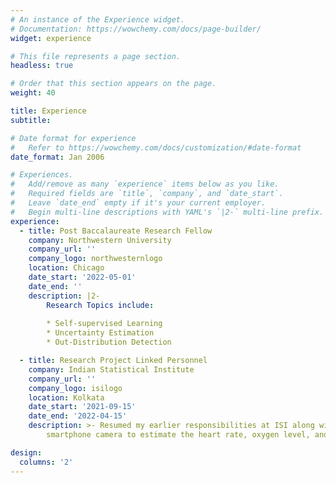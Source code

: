 ```yaml
---
# An instance of the Experience widget.
# Documentation: https://wowchemy.com/docs/page-builder/
widget: experience

# This file represents a page section.
headless: true

# Order that this section appears on the page.
weight: 40

title: Experience
subtitle:

# Date format for experience
#   Refer to https://wowchemy.com/docs/customization/#date-format
date_format: Jan 2006

# Experiences.
#   Add/remove as many `experience` items below as you like.
#   Required fields are `title`, `company`, and `date_start`.
#   Leave `date_end` empty if it's your current employer.
#   Begin multi-line descriptions with YAML's `|2-` multi-line prefix.
experience:
  - title: Post Baccalaureate Research Fellow
    company: Northwestern University
    company_url: ''
    company_logo: northwesternlogo
    location: Chicago
    date_start: '2022-05-01'
    date_end: ''
    description: |2-
        Research Topics include:
        
        * Self-supervised Learning
        * Uncertainty Estimation
        * Out-Distribution Detection

  - title: Research Project Linked Personnel
    company: Indian Statistical Institute
    company_url: ''
    company_logo: isilogo
    location: Kolkata
    date_start: '2021-09-15'
    date_end: '2022-04-15'
    description: >- Resumed my earlier responsibilities at ISI along with developement and curation of remote vital measurment system which gathered videos from
        smartphone camera to estimate the heart rate, oxygen level, and respiration rate.

design:
  columns: '2'
---
```

